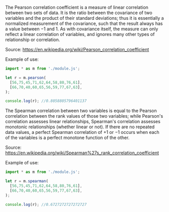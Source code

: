 The Pearson correlation coefficient is a measure of linear correlation between
two sets of data. It is the ratio between the covariance of two variables and
the product of their standard deviations; thus it is essentially a normalized
measurement of the covariance, such that the result always has a value between
−1 and 1. As with covariance itself, the measure can only reflect a linear
correlation of variables, and ignores many other types of relationship or
correlation.

Source: https://en.wikipedia.org/wiki/Pearson_correlation_coefficient

Example of use:
```javascript
import * as m from './module.js';

let r = m.pearson(
  [56,75,45,71,62,64,58,80,76,61],
  [66,70,40,60,65,56,59,77,67,63],
);

console.log(r); //0.8058805796401137
```

The Spearman correlation between two variables is equal to the Pearson
correlation between the rank values of those two variables; while Pearson's
correlation assesses linear relationships, Spearman's correlation assesses
monotonic relationships (whether linear or not). If there are no repeated data
values, a perfect Spearman correlation of +1 or −1 occurs when each of the
variables is a perfect monotone function of the other.

Source: https://en.wikipedia.org/wiki/Spearman%27s_rank_correlation_coefficient

Example of use:
```javascript
import * as m from './module.js';

let r = m.spearman(
  [56,75,45,71,62,64,58,80,76,61],
  [66,70,40,60,65,56,59,77,67,63],
);

console.log(r); //0.6727272727272727
```
